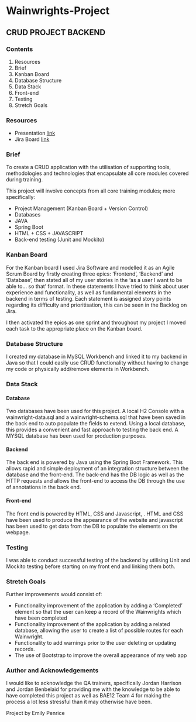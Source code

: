 # Wainwrights-Project
## CRUD PROJECT BACKEND 

### Contents 
1. Resources 
2. Brief 
3. Kanban Board 
4. Database Structure 
5. Data Stack 
6. Front-end 
7. Testing 
8. Stretch Goals 

### Resources 
* Presentation [link](https://qalearning-my.sharepoint.com/:p:/r/personal/epenrice_qa_com/_layouts/15/Doc.aspx?sourcedoc=%7BF988BCAB-EB25-440C-9374-5F0FB2C55469%7D&file=Presentation.pptx&wdOrigin=OFFICECOM-WEB.START.REC&ct=1627566952050&action=edit&mobileredirect=true)
* Jira Board [link](https://testjira0.atlassian.net/jira/software/projects/TP/boards/1/backlog?selectedIssue=TP-3)

### Brief 

To create a CRUD application with the utilisation of supporting tools, methodologies and technologies that encapsulate all core modules covered during training. 

This project will involve concepts from all core training modules; more specifically: 

* Project Management (Kanban Board + Version Control) 
* Databases 
* JAVA 
* Spring Boot 
* HTML + CSS + JAVASCRIPT 
* Back-end testing (Junit and Mockito) 

### Kanban Board 

For the Kanban board I used Jira Software and modelled it as an Agile Scrum Board by firstly creating three epics: ‘Frontend’, ‘Backend’ and ‘Database’, then stated all of my user stories in the ‘as a user I want to be able to... so that’ format. In these statements I have tried to think about user experience and functionality, as well as fundamental elements in the backend in terms of testing. Each statement is assigned story points regarding its difficulty and prioritisation, this can be seen in the Backlog on Jira.  

I then activated the epics as one sprint and throughout my project I moved each task to the appropriate place on the Kanban board.  

### Database Structure 

I created my database in MySQL Workbench and linked it to my backend in Java so that I could easily use CRUD functionality without having to change my code or physically add/remove elements in Workbench. 

### Data Stack 
#### Database 
Two databases have been used for this project. A local H2 Console with a wainwright-data.sql and a wainwright-schema.sql that have been saved in the back end to auto populate the fields to extend. Using a local database, this provides a convenient and fast approach to testing the back end. A MYSQL database has been used for production purposes. 
#### Backend 
The back end is powered by Java using the Spring Boot Framework. This allows rapid and simple deployment of an integration structure between the database and the front-end. The back-end has the DB logic as well as the HTTP requests and allows the front-end to access the DB through the use of annotations in the back end. 

#### Front-end 
The front end is powered by HTML, CSS and Javascript, . HTML and CSS have been used to produce the appearance of the website and javascript has been used to get data from the DB to populate the elements on the webpage. 

### Testing 

I was able to conduct successful testing of the backend by utilising Unit and Mockito testing before starting on my front end and linking them both. 

### Stretch Goals 
Further improvements would consist of: 
* Functionality improvement of the application by adding a ‘Completed’ element so that the user can keep a record of the Wainwrights which have been completed  
* Functionality improvement of the application by adding a related database, allowing the user to create a list of possible routes for each Wainwright. 
* Functionality to add warnings prior to the user deleting or updating records. 
* The use of Bootstrap to improve the overall appearance of my web app  

### Author and Acknowledgements
I would like to acknowledge the QA trainers, specifically Jordan Harrison and Jordan Benbelaid for providing me with the knowledge to be able to have completed this project as well as BAE12 Team 4 for making the process a lot less stressful than it may otherwise have been.

Project by Emily Penrice

